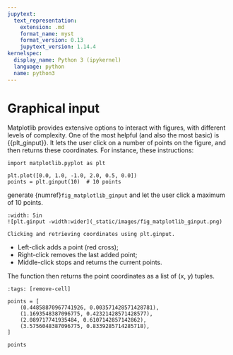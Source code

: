 ```yaml
---
jupytext:
  text_representation:
    extension: .md
    format_name: myst
    format_version: 0.13
    jupytext_version: 1.14.4
kernelspec:
  display_name: Python 3 (ipykernel)
  language: python
  name: python3
---
```


# Graphical input

Matplotlib provides extensive options to interact with figures, with different levels of complexity. One of the most helpful (and also the most basic) is {{plt_ginput}}. It lets the user click on a number of points on the figure, and then returns these coordinates. For instance, these instructions:

```
import matplotlib.pyplot as plt

plt.plot([0.0, 1.0, -1.0, 2.0, 0.5, 0.0])
points = plt.ginput(10)  # 10 points
```

generate {numref}`fig_matplotlib_ginput` and let the user click a maximum of 10 points.

```{figure-md} fig_matplotlib_ginput
:width: 5in
![plt.ginput -width:wider](_static/images/fig_matplotlib_ginput.png)

Clicking and retrieving coordinates using plt.ginput.
```


- Left-click adds a point (red cross);
- Right-click removes the last added point;
- Middle-click stops and returns the current points.

The function then returns the point coordinates as a list of (x, y) tuples.

```{code-cell} ipython3
:tags: [remove-cell]

points = [
    (0.44858870967741926, 0.003571428571428781),
    (1.1693548387096775, 0.42321428571428577),
    (2.089717741935484, 0.6107142857142862),
    (3.5756048387096775, 0.8339285714285718),
]
```

```{code-cell} ipython3
points
```

